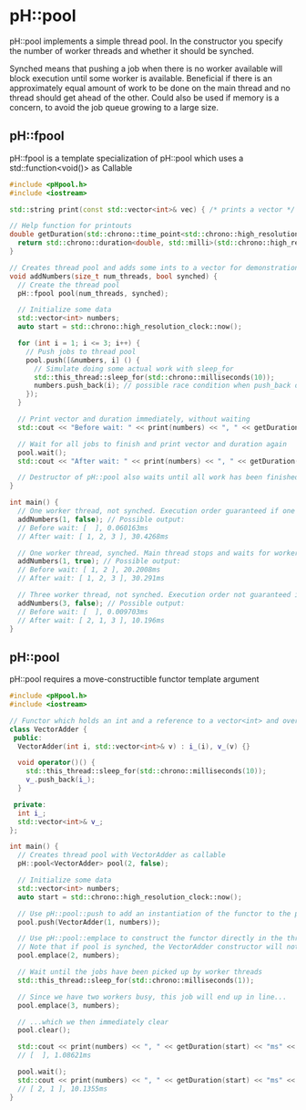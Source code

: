 pH::pool
========

pH::pool implements a simple thread pool. In the constructor you specify the number of worker threads and whether it should be synched.

Synched means that pushing a job when there is no worker available will block execution until some worker is available.
Beneficial if there is an approximately equal amount of work to be done on the main thread and no thread should get ahead of the other.
Could also be used if memory is a concern, to avoid the job queue growing to a large size.

pH::fpool
---------

pH::fpool is a template specialization of pH::pool which uses a std::function<void()> as Callable

```cpp
#include <pHpool.h>
#include <iostream>

std::string print(const std::vector<int>& vec) { /* prints a vector */ }

// Help function for printouts
double getDuration(std::chrono::time_point<std::chrono::high_resolution_clock> start) {
  return std::chrono::duration<double, std::milli>(std::chrono::high_resolution_clock::now() - start).count();
}

// Creates thread pool and adds some ints to a vector for demonstration purposes
void addNumbers(size_t num_threads, bool synched) {
  // Create the thread pool
  pH::fpool pool(num_threads, synched);

  // Initialize some data
  std::vector<int> numbers;
  auto start = std::chrono::high_resolution_clock::now();

  for (int i = 1; i <= 3; i++) {
    // Push jobs to thread pool
    pool.push([&numbers, i] () {
      // Simulate doing some actual work with sleep_for
      std::this_thread::sleep_for(std::chrono::milliseconds(10));
      numbers.push_back(i); // possible race condition when push_back on vector from multiple threads, ignored
    });
  }

  // Print vector and duration immediately, without waiting
  std::cout << "Before wait: " << print(numbers) << ", " << getDuration(start) << "ms" << std::endl;

  // Wait for all jobs to finish and print vector and duration again
  pool.wait();
  std::cout << "After wait: " << print(numbers) << ", " << getDuration(start) << "ms" << std::endl;

  // Destructor of pH::pool also waits until all work has been finished before continuing execution
}

int main() {
  // One worker thread, not synched. Execution order guaranteed if one worker thread.
  addNumbers(1, false); // Possible output:
  // Before wait: [  ], 0.060163ms
  // After wait: [ 1, 2, 3 ], 30.4268ms

  // One worker thread, synched. Main thread stops and waits for worker thread to be finished before adding job.
  addNumbers(1, true); // Possible output:
  // Before wait: [ 1, 2 ], 20.2008ms
  // After wait: [ 1, 2, 3 ], 30.291ms

  // Three worker thread, not synched. Execution order not guaranteed if more than one worker thread.
  addNumbers(3, false); // Possible output:
  // Before wait: [  ], 0.009703ms
  // After wait: [ 2, 1, 3 ], 10.196ms
}
```

pH::pool
---------

pH::pool requires a move-constructible functor template argument

```cpp
#include <pHpool.h>
#include <iostream>

// Functor which holds an int and a reference to a vector<int> and overloads operator()
class VectorAdder {
 public:
  VectorAdder(int i, std::vector<int>& v) : i_(i), v_(v) {}

  void operator()() {
    std::this_thread::sleep_for(std::chrono::milliseconds(10));
    v_.push_back(i_);
  }

 private:
  int i_;
  std::vector<int>& v_;
};

int main() {
  // Creates thread pool with VectorAdder as callable
  pH::pool<VectorAdder> pool(2, false);

  // Initialize some data
  std::vector<int> numbers;
  auto start = std::chrono::high_resolution_clock::now();

  // Use pH::pool::push to add an instantiation of the functor to the pool
  pool.push(VectorAdder(1, numbers));

  // Use pH::pool::emplace to construct the functor directly in the thread pool
  // Note that if pool is synched, the VectorAdder constructor will not be called before a worker is available
  pool.emplace(2, numbers);

  // Wait until the jobs have been picked up by worker threads
  std::this_thread::sleep_for(std::chrono::milliseconds(1));

  // Since we have two workers busy, this job will end up in line...
  pool.emplace(3, numbers);

  // ...which we then immediately clear
  pool.clear();

  std::cout << print(numbers) << ", " << getDuration(start) << "ms" << std::endl;
  // [  ], 1.08621ms

  pool.wait();
  std::cout << print(numbers) << ", " << getDuration(start) << "ms" << std::endl;
  // [ 2, 1 ], 10.1355ms
}
```
